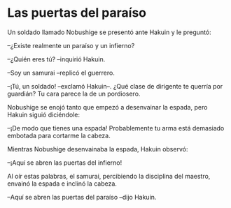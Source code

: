 # Las puertas del paraíso

Un soldado llamado Nobushige se presentó ante Hakuin y le preguntó:

–¿Existe realmente un paraíso y un infierno?

–¿Quién eres tú? –inquirió Hakuin.

–Soy un samurai –replicó el guerrero.

–¡Tú, un soldado! –exclamó Hakuin–. ¿Qué clase de dirigente te querría
por guardián? Tu cara parece la de un pordiosero.

Nobushige se enojó tanto que empezó a desenvainar la espada, pero Hakuin
siguió diciéndole:

–¡De modo que tienes una espada! Probablemente tu arma está demasiado
embotada para cortarme la cabeza.

Mientras Nobushige desenvainaba la espada, Hakuin observó:

–¡Aquí se abren las puertas del infierno!

Al oír estas palabras, el samurai, percibiendo la disciplina del
maestro, envainó la espada e inclinó la cabeza.

–Aquí se abren las puertas del paraíso –dijo Hakuin.